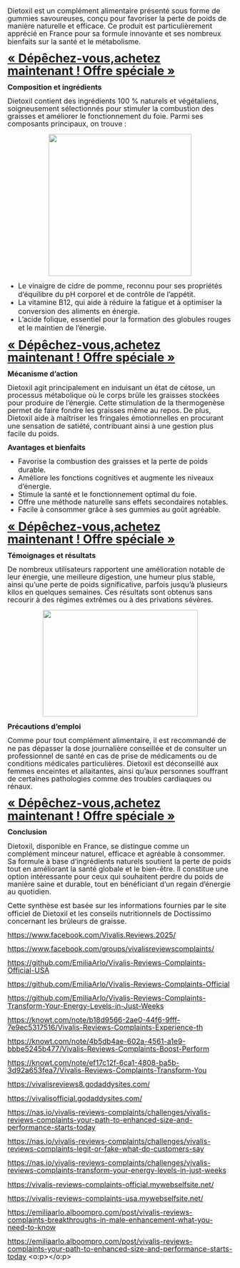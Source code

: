 <p class="MsoNormal"><span style="font-size: 12.0pt; line-height: 107%;">Dietoxil est
un complément alimentaire présenté sous forme de gummies savoureuses, conçu
pour favoriser la perte de poids de manière naturelle et efficace. Ce produit
est particulièrement apprécié en France pour sa formule innovante et ses nombreux
bienfaits sur la santé et le métabolisme.<o:p></o:p></span></p>

<p class="MsoNormal"><b><span style="font-size: 20.0pt; line-height: 107%;"><a href="https://nutraleafs.com/Diaetoxil" rel="nofollow" target="_blank">«&nbsp;Dépêchez-vous,achetez maintenant&nbsp;! Offre spéciale&nbsp;»</a><o:p></o:p></span></b></p>

<p class="MsoNormal"><b><span style="font-size: 12.0pt; line-height: 107%;">Composition
et ingrédients<o:p></o:p></span></b></p>

<p class="MsoNormal"><span style="font-size: 12.0pt; line-height: 107%;">Dietoxil
contient des ingrédients 100 % naturels et végétaliens, soigneusement
sélectionnés pour stimuler la combustion des graisses et améliorer le
fonctionnement du foie. Parmi ses composants principaux, on trouve :</span></p><div class="separator" style="clear: both; text-align: center;"><a href="https://nutraleafs.com/Diaetoxil" imageanchor="1" rel="nofollow" style="margin-left: 1em; margin-right: 1em;" target="_blank"><img border="0" data-original-height="431" data-original-width="434" height="318" src="https://blogger.googleusercontent.com/img/b/R29vZ2xl/AVvXsEiNqT4D6IbLWfGhvUafYzVXf7PyLl9v7r3Rlm9SPDMCltk_Du3NF-Qwj1dwIGHmw0SW88S2JBxdPqqeK5sL2Oa4nDwZtzzDK7_q9pvuaVPWWWvfWSveVjGB7cjtWkr98Y3O8Q7aTcdYNUv-3xRjYQXabtRn-erNBq19OKbLgNf7mO37eKHDvCwOyydyDts/s320/Dietoxil.jpg" width="320" /></a></div><o:p></o:p><p></p>

<ul style="margin-top: 0cm;" type="disc">
 <li class="MsoNormal" style="mso-list: l0 level1 lfo1; tab-stops: list 36.0pt;"><span style="font-size: 12.0pt; line-height: 107%;">Le vinaigre de cidre de pomme,
     reconnu pour ses propriétés d’équilibre du pH corporel et de contrôle de
     l’appétit.<o:p></o:p></span></li>
 <li class="MsoNormal" style="mso-list: l0 level1 lfo1; tab-stops: list 36.0pt;"><span style="font-size: 12.0pt; line-height: 107%;">La vitamine B12, qui aide à
     réduire la fatigue et à optimiser la conversion des aliments en énergie.<o:p></o:p></span></li>
 <li class="MsoNormal" style="mso-list: l0 level1 lfo1; tab-stops: list 36.0pt;"><span style="font-size: 12.0pt; line-height: 107%;">L’acide folique, essentiel pour
     la formation des globules rouges et le maintien de l’énergie.<o:p></o:p></span></li>
</ul>

<p class="MsoNormal"><b><span style="font-size: 20pt; line-height: 28.5333px;"><a href="https://nutraleafs.com/Diaetoxil" rel="nofollow" target="_blank">«&nbsp;Dépêchez-vous,achetez maintenant&nbsp;! Offre spéciale&nbsp;»</a></span></b></p><p class="MsoNormal"><b><span style="font-size: 12.0pt; line-height: 107%;">Mécanisme
d’action<o:p></o:p></span></b></p>

<p class="MsoNormal"><span style="font-size: 12.0pt; line-height: 107%;">Dietoxil
agit principalement en induisant un état de cétose, un processus métabolique où
le corps brûle les graisses stockées pour produire de l’énergie. Cette
stimulation de la thermogenèse permet de faire fondre les graisses même au
repos. De plus, Dietoxil aide à maîtriser les fringales émotionnelles en
procurant une sensation de satiété, contribuant ainsi à une gestion plus facile
du poids.<o:p></o:p></span></p>

<p class="MsoNormal"><b><span style="font-size: 12.0pt; line-height: 107%;">Avantages
et bienfaits<o:p></o:p></span></b></p>

<ul style="margin-top: 0cm;" type="disc">
 <li class="MsoNormal" style="mso-list: l1 level1 lfo2; tab-stops: list 36.0pt;"><span style="font-size: 12.0pt; line-height: 107%;">Favorise la combustion des
     graisses et la perte de poids durable.<o:p></o:p></span></li>
 <li class="MsoNormal" style="mso-list: l1 level1 lfo2; tab-stops: list 36.0pt;"><span style="font-size: 12.0pt; line-height: 107%;">Améliore les fonctions
     cognitives et augmente les niveaux d’énergie.<o:p></o:p></span></li>
 <li class="MsoNormal" style="mso-list: l1 level1 lfo2; tab-stops: list 36.0pt;"><span style="font-size: 12.0pt; line-height: 107%;">Stimule la santé et le
     fonctionnement optimal du foie.<o:p></o:p></span></li>
 <li class="MsoNormal" style="mso-list: l1 level1 lfo2; tab-stops: list 36.0pt;"><span style="font-size: 12.0pt; line-height: 107%;">Offre une méthode naturelle sans
     effets secondaires notables.<o:p></o:p></span></li>
 <li class="MsoNormal" style="mso-list: l1 level1 lfo2; tab-stops: list 36.0pt;"><span style="font-size: 12.0pt; line-height: 107%;">Facile à consommer grâce à ses
     gummies au goût agréable.<o:p></o:p></span></li>
</ul>

<p class="MsoNormal"><b><span style="font-size: 20pt; line-height: 28.5333px;"><a href="https://nutraleafs.com/Diaetoxil" rel="nofollow" target="_blank">«&nbsp;Dépêchez-vous,achetez maintenant&nbsp;! Offre spéciale&nbsp;»</a></span></b></p><p class="MsoNormal"><b><span style="font-size: 12.0pt; line-height: 107%;">Témoignages
et résultats<o:p></o:p></span></b></p>

<p class="MsoNormal"><span style="font-size: 12.0pt; line-height: 107%;">De nombreux
utilisateurs rapportent une amélioration notable de leur énergie, une meilleure
digestion, une humeur plus stable, ainsi qu’une perte de poids significative,
parfois jusqu’à plusieurs kilos en quelques semaines. Ces résultats sont
obtenus sans recourir à des régimes extrêmes ou à des privations sévères.</span></p><div class="separator" style="clear: both; text-align: center;"><a href="https://nutraleafs.com/Diaetoxil" imageanchor="1" rel="nofollow" style="margin-left: 1em; margin-right: 1em;" target="_blank"><img border="0" data-original-height="476" data-original-width="692" height="239" src="https://blogger.googleusercontent.com/img/b/R29vZ2xl/AVvXsEjT0PKb1beRgDTbfKXsvgkmDWohnlf2RvGRd6Rk2ioFMKENoPIVEW0c-Lqv9Mbkzq4S3xSFMiDH4sTU1BUHKXRSgfqzAwtZb_txJ2zlwnJLNzybXZkEw8mJRA4tBj4b-RYyDhpjEp8l1upGiqsOMrxok9LmaQI6PMHQz3UbePf0tVKiM3Ewg-smOwwoRXo/w347-h239/Dietoxil1.jpg" width="347" /></a></div><o:p></o:p><p></p>

<p class="MsoNormal"><b><span style="font-size: 12.0pt; line-height: 107%;">Précautions
d’emploi<o:p></o:p></span></b></p>

<p class="MsoNormal"><span style="font-size: 12.0pt; line-height: 107%;">Comme pour
tout complément alimentaire, il est recommandé de ne pas dépasser la dose
journalière conseillée et de consulter un professionnel de santé en cas de
prise de médicaments ou de conditions médicales particulières. Dietoxil est
déconseillé aux femmes enceintes et allaitantes, ainsi qu’aux personnes
souffrant de certaines pathologies comme des troubles cardiaques ou rénaux.<o:p></o:p></span></p>

<p class="MsoNormal"><b><span style="font-size: 20pt; line-height: 28.5333px;"><a href="https://nutraleafs.com/Diaetoxil" rel="nofollow" target="_blank">«&nbsp;Dépêchez-vous,achetez maintenant&nbsp;! Offre spéciale&nbsp;»</a></span></b></p><p class="MsoNormal"><b><span style="font-size: 12.0pt; line-height: 107%;">Conclusion<o:p></o:p></span></b></p>

<p class="MsoNormal"><span style="font-size: 12.0pt; line-height: 107%;">Dietoxil,
disponible en France, se distingue comme un complément minceur naturel,
efficace et agréable à consommer. Sa formule à base d’ingrédients naturels
soutient la perte de poids tout en améliorant la santé globale et le bien-être.
Il constitue une option intéressante pour ceux qui souhaitent perdre du poids
de manière saine et durable, tout en bénéficiant d’un regain d’énergie au
quotidien.<o:p></o:p></span></p>

<p class="MsoNormal"><span style="font-size: 12.0pt; line-height: 107%;">Cette
synthèse est basée sur les informations fournies par le site officiel de
Dietoxil et les conseils nutritionnels de Doctissimo concernant les brûleurs de
graisse.<o:p></o:p></span></p><p class="MsoNormal"><span style="font-size: 12.0pt; line-height: 107%;"><a href="https://www.facebook.com/Vivalis.Reviews.2025/">https://www.facebook.com/Vivalis.Reviews.2025/</a>
<o:p></o:p></span></p><p class="MsoNormal"><span style="font-size: 12.0pt; line-height: 107%;"><a href="https://www.facebook.com/groups/vivalisreviewscomplaints/">https://www.facebook.com/groups/vivalisreviewscomplaints/</a>
<o:p></o:p></span></p><p class="MsoNormal"><span style="font-size: 12.0pt; line-height: 107%;"><a href="https://github.com/EmiliaArlo/Vivalis-Reviews-Complaints-Official-USA">https://github.com/EmiliaArlo/Vivalis-Reviews-Complaints-Official-USA</a>
<o:p></o:p></span></p><p class="MsoNormal"><span style="font-size: 12.0pt; line-height: 107%;"><a href="https://github.com/EmiliaArlo/Vivalis-Reviews-Complaints-Official">https://github.com/EmiliaArlo/Vivalis-Reviews-Complaints-Official</a>
<o:p></o:p></span></p><p class="MsoNormal"><span style="font-size: 12.0pt; line-height: 107%;"><a href="https://github.com/EmiliaArlo/Vivalis-Reviews-Complaints-Transform-Your-Energy-Levels-in-Just-Weeks">https://github.com/EmiliaArlo/Vivalis-Reviews-Complaints-Transform-Your-Energy-Levels-in-Just-Weeks</a>
<o:p></o:p></span></p><p class="MsoNormal"><span style="font-size: 12.0pt; line-height: 107%;"><a href="https://knowt.com/note/b18d9566-2ae0-44f6-9fff-7e9ec5317516/Vivalis-Reviews-Complaints-Experience-th">https://knowt.com/note/b18d9566-2ae0-44f6-9fff-7e9ec5317516/Vivalis-Reviews-Complaints-Experience-th</a>
<o:p></o:p></span></p><p class="MsoNormal"><span style="font-size: 12.0pt; line-height: 107%;"><a href="https://knowt.com/note/4b5db4ae-602a-4561-a1e9-bbbe5245b477/Vivalis-Reviews-Complaints-Boost-Perform">https://knowt.com/note/4b5db4ae-602a-4561-a1e9-bbbe5245b477/Vivalis-Reviews-Complaints-Boost-Perform</a>
<o:p></o:p></span></p><p class="MsoNormal"><span style="font-size: 12.0pt; line-height: 107%;"><a href="https://knowt.com/note/ef17c12f-6ca1-4808-ba5b-3d92a653fea7/Vivalis-Reviews-Complaints-Transform-You">https://knowt.com/note/ef17c12f-6ca1-4808-ba5b-3d92a653fea7/Vivalis-Reviews-Complaints-Transform-You</a>
<o:p></o:p></span></p><p class="MsoNormal"><span style="font-size: 12.0pt; line-height: 107%;"><a href="https://vivalisreviews8.godaddysites.com/">https://vivalisreviews8.godaddysites.com/</a>
<o:p></o:p></span></p><p class="MsoNormal"><span style="font-size: 12.0pt; line-height: 107%;"><a href="https://vivalisofficial.godaddysites.com/">https://vivalisofficial.godaddysites.com/</a>
<o:p></o:p></span></p><p class="MsoNormal"><span style="font-size: 12.0pt; line-height: 107%;"><a href="https://nas.io/vivalis-reviews-complaints/challenges/vivalis-reviews-complaints-your-path-to-enhanced-size-and-performance-starts-today">https://nas.io/vivalis-reviews-complaints/challenges/vivalis-reviews-complaints-your-path-to-enhanced-size-and-performance-starts-today</a>
<o:p></o:p></span></p><p class="MsoNormal"><span style="font-size: 12.0pt; line-height: 107%;"><a href="https://nas.io/vivalis-reviews-complaints/challenges/vivalis-reviews-complaints-legit-or-fake-what-do-customers-say">https://nas.io/vivalis-reviews-complaints/challenges/vivalis-reviews-complaints-legit-or-fake-what-do-customers-say</a>
<o:p></o:p></span></p><p class="MsoNormal"><span style="font-size: 12.0pt; line-height: 107%;"><a href="https://nas.io/vivalis-reviews-complaints/challenges/vivalis-reviews-complaints-transform-your-energy-levels-in-just-weeks">https://nas.io/vivalis-reviews-complaints/challenges/vivalis-reviews-complaints-transform-your-energy-levels-in-just-weeks</a>
<o:p></o:p></span></p><p class="MsoNormal"><span style="font-size: 12.0pt; line-height: 107%;"><a href="https://vivalis-reviews-complaints-official.mywebselfsite.net/">https://vivalis-reviews-complaints-official.mywebselfsite.net/</a>
<o:p></o:p></span></p><p class="MsoNormal"><span style="font-size: 12.0pt; line-height: 107%;"><a href="https://vivalis-reviews-complaints-usa.mywebselfsite.net/">https://vivalis-reviews-complaints-usa.mywebselfsite.net/</a>
<o:p></o:p></span></p><p class="MsoNormal"><span style="font-size: 12.0pt; line-height: 107%;"><a href="https://emiliaarlo.alboompro.com/post/vivalis-reviews-complaints-breakthroughs-in-male-enhancement-what-you-need-to-know">https://emiliaarlo.alboompro.com/post/vivalis-reviews-complaints-breakthroughs-in-male-enhancement-what-you-need-to-know</a>&nbsp; <o:p></o:p></span></p><p class="MsoNormal"><span style="font-size: 12.0pt; line-height: 107%;">































</span></p><p class="MsoNormal"><span style="font-size: 12.0pt; line-height: 107%;"><a href="https://emiliaarlo.alboompro.com/post/vivalis-reviews-complaints-your-path-to-enhanced-size-and-performance-starts-today">https://emiliaarlo.alboompro.com/post/vivalis-reviews-complaints-your-path-to-enhanced-size-and-performance-starts-today</a>
<o:p></o:p></span></p>

<p class="MsoNormal"><span style="font-size: 12.0pt; line-height: 107%;"><o:p>&nbsp;</o:p></span></p>
